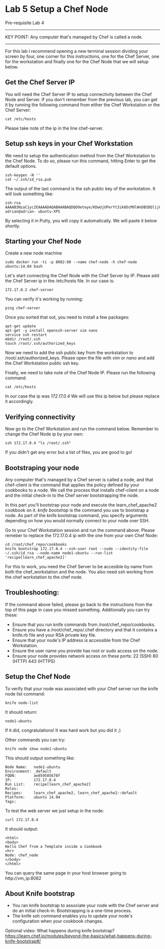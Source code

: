 # Lab 5 Setup a Chef Node

Pre-requisite Lab 4 

---

KEY POINT: Any computer that's managed by Chef is called a node.

---

For this lab I recommend opening a new terminal session dividing your screen by four, one corner for this instructions, one for the Chef Server, one for the workstation and finally one for the Chef Node that we will setup below.

## Get the Chef Server IP
You will need the Chef Server IP to setup connectivity between the Chef Node and Server. If you don't remember from the previous lab, you can get it by running the following command from either the Chef Workstation or the Chef Server:

```
cat /etc/hosts
```

Please take note of the ip in the line chef-server.


## Setup ssh keys in your Chef Workstation 
We need to setup the authentication method from the Chef Workstation to the Chef Node. To do so, please run this command, hitting Enter to get the default options.

```
ssh-keygen -N ''
cat ~/.ssh/id_rsa.pub
```
The output of the last command is the ssh public key of the workstation. It will look something like:

    ssh-rsa                 AAAAB3NzaC1yc2EAAAADAQABAAABAQDQO9eteye/KDwUjUPerYt3ik8DcM9lWnDBSDQlijGF0ElFgqU1uc33paF7KZvyOKF6ex5fFChsy00Z0tJNZbEQ8uV7Z9FIcCmgsr3KerkmIfAhJi0qiRPndU4o0myFnOaC274bV9CXIU3Thj4EG6Tm+IjWSTYtc1ep4yQc8upUgPypLfySe2WCnK1H5XRcsqf2DJQmf4L+zEVhhNTkoM1l1QjBR3gxo0fywtXg5rtPuBmk9SHpui7ureGAldmJpoT1GzdovxOmbkOg6Ro6E1/dN333jLwBM0nAn1FQMRz2QjPxdQ+MVN8uiKq4PYWxFxlriqb6weN+T20LyLM9XAh1 adrian@adrian- ubuntu-XPS

By selecting it in Putty, you will copy it automatically. We will paste it below shortly.


## Starting your Chef Node

Create a new node machine

```
sudo docker run -ti -p 8082:80 --name chef-node -h chef-node ubuntu:14.04 bash 
```

Let's start connecting the Chef Node with the Chef Server by IP. Please add the Chef Server ip in the /etc/hosts file. In our case is:

```
172.17.0.2 chef-server
```
You can verify it's working by running:

```
ping chef-server
```


Once you sorted that out, you need to install a few packages:

```
apt-get update 
apt-get -y install openssh-server vim nano
service ssh restart
mkdir /root/.ssh
touch /root/.ssh/authorized_keys
```

Now we need to add the ssh public key from the workstation to /root/.ssh/authorized_keys. Please open the file with *vim* or *nano* and add the Chef Workstation public ssh key.

Finally, we need to take note of the Chef Node IP. Please run the following command:
```
cat /etc/hosts
```
In our case the ip was *172.17.0.4* We will use this ip below but please replace it accordingly. 

## Verifying connectivity

Now go to the Chef Workstation and run the command below. Remember to change the Chef Node ip by your own:

```
ssh 172.17.0.4 "ls /root/.ssh"
```

If you didn't get any error but a list of files, you are good to go!


## Bootstraping your node 

Any computer that's managed by a Chef server is called a node, and that chef-client is the command that applies the policy defined by your cookbooks to a node. We call the process that installs chef-client on a node and the initial check-in to the Chef server bootstrapping the node.

In this part you'll bootstrap your node and execute the learn_chef_apache2 cookbook on it.
*knife bootstrap* is the command you use to bootstrap a node. As part of the knife bootstrap command, you specify arguments depending on how you would normally connect to your node over SSH.

Go to your Chef Workstation session and run the command above. Please remeber to replace the 172.17.0.4 ip with the one from your own Chef Node:

```
cd /root/chef_repo/cookbooks
knife bootstrap 172.17.0.4 --ssh-user root --sudo --identity-file ~/.ssh/id_rsa --node-name node1-ubuntu --run-list 'recipe[learn_chef_apache2]' 
```

For this to work, you need the Chef Server to be accesible by name from both the chef_workstation and the node.
You also need ssh working from the chef workstation to the chef node.


## Troubleshooting:

If the command above failed, please go back to the instructions from the top of this page in case you missed something. Additionally you can try these:

* Ensure that you run knife commands from /root/chef_repo/cookbooks. 
* Ensure you have a /root/chef_repo/.chef directory and that it contains a knife.rb file and your RSA private key file. 
* Ensure that your node's IP address is accessible from the Chef Workstation. 
* Ensure the user name you provide has root or sudo access on the node. 
* Ensure your node provides network access on these ports: 
        22 (SSH) 
        80 (HTTP) 
        443 (HTTPS)

## Setup the Chef Node

To verify that your node was associated with your Chef server run the knife node list command:

```
knife node-list 
```

It should return:
```
node1-ubuntu 
```
If it did, congratulations! It was hard work but you did it ;)


Other commands you can try:

```
knife node show node1-ubuntu
```

This should output something like:

```
Node Name:   node1-ubuntu 
Environment: _default 
FQDN:        ae859505678f 
IP:          172.17.0.4
Run List:    recipe[learn_chef_apache2] 
Roles:       
Recipes:     learn_chef_apache2, learn_chef_apache2::default 
Platform:    ubuntu 14.04 
Tags:
```

To test the web server we just setup in the node:

```
curl 172.17.0.4 
```

It should output:
```
<html> 
<body> 
Hello Chef from a Template inside a Cookbook
<hr>
Node: chef_node
</body> 
</html> 
```
You can query the same page in your host browser going to http://vm_ip:8082



## About Knife bootstrap

* You ran knife bootstrap to associate your node with the Chef server and do an initial check-in. Bootstrapping is a one-time process.
* The knife ssh command enables you to update your node's configuration when your cookbook changes.

Optional video: 
What happens during knife bootstrap?
https://learn.chef.io/modules/beyond-the-basics/what-happens-during-knife-bootstrap#/
